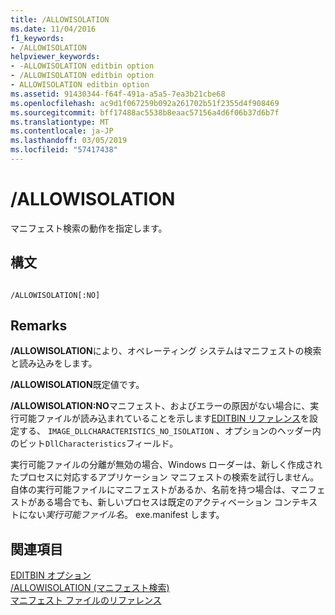 ```yaml
---
title: /ALLOWISOLATION
ms.date: 11/04/2016
f1_keywords:
- /ALLOWISOLATION
helpviewer_keywords:
- -ALLOWISOLATION editbin option
- /ALLOWISOLATION editbin option
- ALLOWISOLATION editbin option
ms.assetid: 91430344-f64f-491a-a5a5-7ea3b21cbe68
ms.openlocfilehash: ac9d1f067259b092a261702b51f2355d4f908469
ms.sourcegitcommit: bff17488ac5538b8eaac57156a4d6f06b37d6b7f
ms.translationtype: MT
ms.contentlocale: ja-JP
ms.lasthandoff: 03/05/2019
ms.locfileid: "57417438"
---
```

# <a name="allowisolation"></a>/ALLOWISOLATION

マニフェスト検索の動作を指定します。

## <a name="syntax"></a>構文

```

/ALLOWISOLATION[:NO]
```

## <a name="remarks"></a>Remarks

**/ALLOWISOLATION**により、オペレーティング システムはマニフェストの検索と読み込みをします。

**/ALLOWISOLATION**既定値です。

**/ALLOWISOLATION:NO**マニフェスト、およびエラーの原因がない場合に、実行可能ファイルが読み込まれていることを示します[EDITBIN リファレンス](../../build/reference/editbin-reference.md)を設定する、 `IMAGE_DLLCHARACTERISTICS_NO_ISOLATION` 、オプションのヘッダー内のビット`DllCharacteristics`フィールド。

実行可能ファイルの分離が無効の場合、Windows ローダーは、新しく作成されたプロセスに対応するアプリケーション マニフェストの検索を試行しません。 自体の実行可能ファイルにマニフェストがあるか、名前を持つ場合は、マニフェストがある場合でも、新しいプロセスは既定のアクティベーション コンテキストにない*実行可能ファイル名*。 exe.manifest します。

## <a name="see-also"></a>関連項目

[EDITBIN オプション](../../build/reference/editbin-options.md)<br/>
[/ALLOWISOLATION (マニフェスト検索)](../../build/reference/allowisolation-manifest-lookup.md)<br/>
[マニフェスト ファイルのリファレンス](/windows/desktop/SbsCs/manifest-files-reference)
